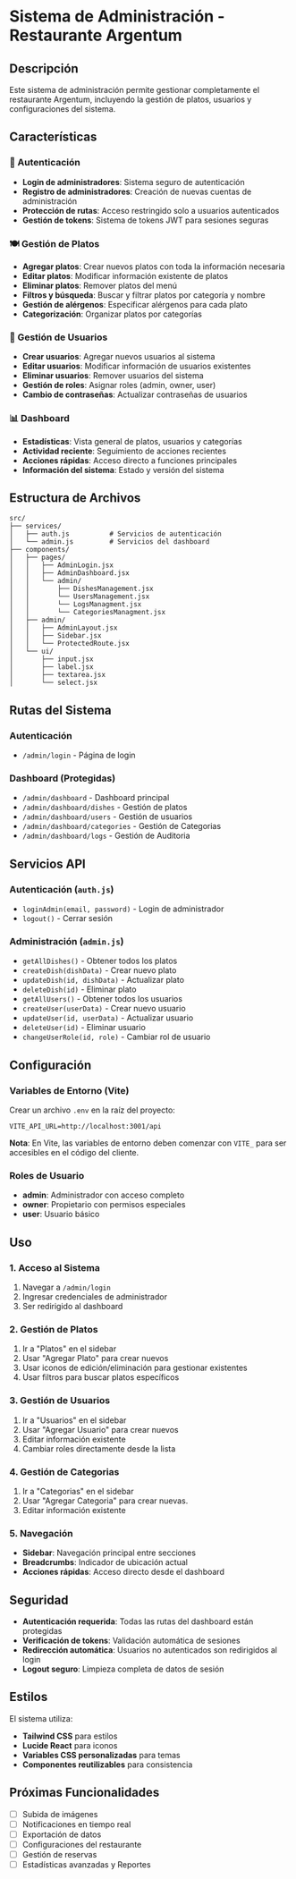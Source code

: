 # Sistema de Administración - Restaurante Argentum

## Descripción

Este sistema de administración permite gestionar completamente el restaurante Argentum, incluyendo la gestión de platos, usuarios y configuraciones del sistema.

## Características

### 🔐 Autenticación
- **Login de administradores**: Sistema seguro de autenticación
- **Registro de administradores**: Creación de nuevas cuentas de administración
- **Protección de rutas**: Acceso restringido solo a usuarios autenticados
- **Gestión de tokens**: Sistema de tokens JWT para sesiones seguras

### 🍽️ Gestión de Platos
- **Agregar platos**: Crear nuevos platos con toda la información necesaria
- **Editar platos**: Modificar información existente de platos
- **Eliminar platos**: Remover platos del menú
- **Filtros y búsqueda**: Buscar y filtrar platos por categoría y nombre
- **Gestión de alérgenos**: Especificar alérgenos para cada plato
- **Categorización**: Organizar platos por categorías

### 👥 Gestión de Usuarios
- **Crear usuarios**: Agregar nuevos usuarios al sistema
- **Editar usuarios**: Modificar información de usuarios existentes
- **Eliminar usuarios**: Remover usuarios del sistema
- **Gestión de roles**: Asignar roles (admin, owner, user)
- **Cambio de contraseñas**: Actualizar contraseñas de usuarios

### 📊 Dashboard
- **Estadísticas**: Vista general de platos, usuarios y categorías
- **Actividad reciente**: Seguimiento de acciones recientes
- **Acciones rápidas**: Acceso directo a funciones principales
- **Información del sistema**: Estado y versión del sistema

## Estructura de Archivos

```
src/
├── services/
│   ├── auth.js          # Servicios de autenticación
│   └── admin.js         # Servicios del dashboard
├── components/
│   ├── pages/
│   │   ├── AdminLogin.jsx
│   │   ├── AdminDashboard.jsx
│   │   └── admin/
│   │       ├── DishesManagement.jsx
│   │       └── UsersManagement.jsx
│   │       └── LogsManagment.jsx
│   │       └── CategoriesManagment.jsx
│   ├── admin/
│   │   ├── AdminLayout.jsx
│   │   ├── Sidebar.jsx
│   │   └── ProtectedRoute.jsx
│   └── ui/
│       ├── input.jsx
│       ├── label.jsx
│       ├── textarea.jsx
│       └── select.jsx
```

## Rutas del Sistema

### Autenticación
- `/admin/login` - Página de login

### Dashboard (Protegidas)
- `/admin/dashboard` - Dashboard principal
- `/admin/dashboard/dishes` - Gestión de platos
- `/admin/dashboard/users` - Gestión de usuarios
- `/admin/dashboard/categories` - Gestión de Categorias
- `/admin/dashboard/logs` - Gestión de Auditoria


## Servicios API

### Autenticación (`auth.js`)
- `loginAdmin(email, password)` - Login de administrador
- `logout()` - Cerrar sesión

### Administración (`admin.js`)
- `getAllDishes()` - Obtener todos los platos
- `createDish(dishData)` - Crear nuevo plato
- `updateDish(id, dishData)` - Actualizar plato
- `deleteDish(id)` - Eliminar plato
- `getAllUsers()` - Obtener todos los usuarios
- `createUser(userData)` - Crear nuevo usuario
- `updateUser(id, userData)` - Actualizar usuario
- `deleteUser(id)` - Eliminar usuario
- `changeUserRole(id, role)` - Cambiar rol de usuario

## Configuración

### Variables de Entorno (Vite)
Crear un archivo `.env` en la raíz del proyecto:

```env
VITE_API_URL=http://localhost:3001/api
```

**Nota**: En Vite, las variables de entorno deben comenzar con `VITE_` para ser accesibles en el código del cliente.

### Roles de Usuario
- **admin**: Administrador con acceso completo
- **owner**: Propietario con permisos especiales
- **user**: Usuario básico

## Uso

### 1. Acceso al Sistema
1. Navegar a `/admin/login`
2. Ingresar credenciales de administrador
3. Ser redirigido al dashboard

### 2. Gestión de Platos
1. Ir a "Platos" en el sidebar
2. Usar "Agregar Plato" para crear nuevos
3. Usar iconos de edición/eliminación para gestionar existentes
4. Usar filtros para buscar platos específicos

### 3. Gestión de Usuarios
1. Ir a "Usuarios" en el sidebar
2. Usar "Agregar Usuario" para crear nuevos
3. Editar información existente
4. Cambiar roles directamente desde la lista

### 4. Gestión de Categorias
1. Ir a "Categorias" en el sidebar
2. Usar "Agregar Categoria" para crear nuevas.
3. Editar información existente

### 5. Navegación
- **Sidebar**: Navegación principal entre secciones
- **Breadcrumbs**: Indicador de ubicación actual
- **Acciones rápidas**: Acceso directo desde el dashboard

## Seguridad

- **Autenticación requerida**: Todas las rutas del dashboard están protegidas
- **Verificación de tokens**: Validación automática de sesiones
- **Redirección automática**: Usuarios no autenticados son redirigidos al login
- **Logout seguro**: Limpieza completa de datos de sesión

## Estilos

El sistema utiliza:
- **Tailwind CSS** para estilos
- **Lucide React** para iconos
- **Variables CSS personalizadas** para temas
- **Componentes reutilizables** para consistencia

## Próximas Funcionalidades

- [ ] Subida de imágenes
- [ ] Notificaciones en tiempo real
- [ ] Exportación de datos
- [ ] Configuraciones del restaurante
- [ ] Gestión de reservas
- [ ] Estadísticas avanzadas y Reportes
